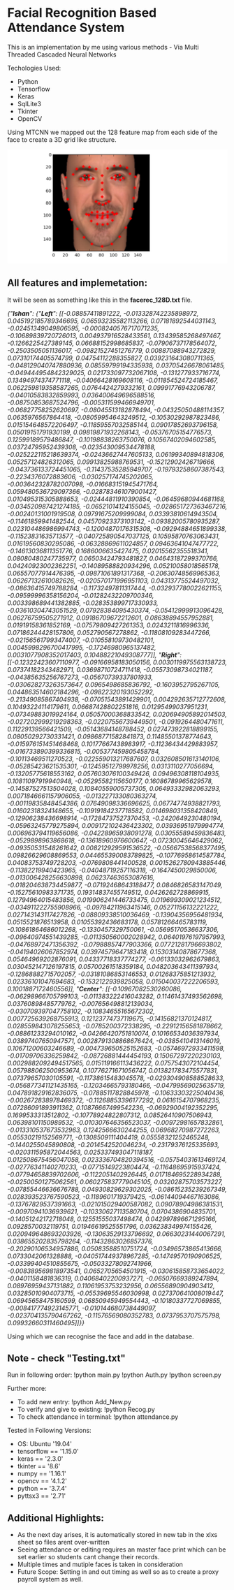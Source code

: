 # Facial Recognition Based Attendance System

This is an implementation by me using various methods - Via Multi Threaded Cascaded Neural Networks

Techologies Used:
* Python
* Tensorflow
* Keras
* SqlLite3
* Tkinter
* OpenCV

Using MTCNN we mapped out the 128 feature map from each side of the face to create a 3D grid
like structure.

![MTCNN](./mtcnn.png)


## All features and implemetation:


It will be seen as something like this in the **facerec_128D.txt** file.

*{"**Ishan**": {"**Left**": [[-0.08857411891222, -0.013328742235898972, 0.045192185789346695, 0.06593235582113266, 0.07181892544031143, -0.02451349049806595, -0.0008240576717071235, -0.10689839720726013, 0.004937916528433561, 0.13439585268497467, -0.1266225427389145, 0.06688152998685837, -0.07906737178564072, -0.2503505051136017, -0.09821527451276779, 0.00887088943272829, 0.07310174405574799, 0.04754112288355827, 0.039231643080711365, -0.048129040747880936, 0.08559799194335938, 0.03705426678061485, -0.049444954842329025, 0.021733097732067108, -0.131277933716774, 0.13494974374771118, -0.04066428169608116, -0.011854524724185467, 0.062259819358587265, 0.0764424279332161, 0.09991776943206787, -0.04010583832859993, 0.036400649696588516, -0.08750853687524796, -0.005311599466949701, -0.06827758252620697, -0.08045513182878494, -0.04325050488114357, 0.0635976567864418, -0.08059954643249512, -0.10530292987823486, 0.015154648572206497, -0.11859557032585144, 0.09017852693796158, 0.05019151791930199, 0.09819871932268143, -0.05376705154776573, 0.12599189579486847, -0.10198838263750076, 0.10567402094602585, 0.03724795952439308, -0.023543009534478188, -0.025222115218639374, -0.02436627447605133, 0.06199340894818306, 0.05257124826312065, 0.09913825988769531, -0.15212902426719666, -0.043736133724451065, -0.11437535285949707, -0.19793258607387543, -0.2234376072883606, -0.030257174745202065, -0.003642328782007098, -0.016683151945471764, 0.059480536729097366, -0.028783461079001427, 0.010495315305888653, -0.02444811910390854, -0.06459680944681168, -0.034520987421274185, -0.06521014124155045, -0.028651727363467216, -0.00240131001919508, 0.09791675209999084, 0.03393810614943504, -0.11461859941482544, 0.04570923373103142, -0.09382005780935287, 0.023104486986994743, -0.12004870176315308, -0.09294884651899338, -0.11523831635713577, -0.040725890547037125, 0.10595870763063431, 0.01619560830295086, -0.06328869611024857, 0.09463641047477722, -0.14613036811351776, 0.1686006635427475, 0.02015562355518341, 0.08080480247735977, 0.06503424793481827, 0.04643187299370766, 0.04240923002362251, -0.14089588820934296, 0.05210058018565178, 0.06557077914476395, -0.09871061891317368, -0.20630748569965363, 0.06267132610082626, -0.020570171996951103, 0.04313775524497032, -0.08636415749788284, -0.11732497811317444, -0.032937780022621155, -0.09599996358156204, -0.01282432209700346, 0.003398689441382885, -0.028353899717330933, -0.03610304743051529, 0.07928384095430374, -0.05412999913096428, 0.06276759505271912, 0.09186709672212601, 0.08638894557952881, 0.01919158361852169, -0.07579809427261353, 0.0243211816996336, 0.07186244428157806, 0.052790567278862, -0.11808109283447266, -0.021565617993474007, -0.010558109730482101, 0.0045998296700417995, -0.17246980965137482, 0.0031077908352017403, 0.10488221049308777]], "**Right**": [[-0.12322423607110977, -0.09166958183050156, 0.0030119975563138723, 0.07374182343482971, 0.03698710724711418, -0.05573098734021187, -0.04385635256767273, -0.05670739337801933, -0.030628273263573647, 0.0965498685836792, -0.1603952795267105, 0.044863514602184296, -0.09822320193052292, -0.21349085867404938, -0.07051543891429901, 0.004292635712772608, 0.10493224114179611, 0.06687428802251816, 0.01295499037951231, -0.07349883019924164, 0.05057000368833542, 0.020694905892014503, -0.027202999219298363, -0.02207556739449501, -0.0919264480471611, 0.11229139566421509, -0.05143684148788452, 0.027473922818899155, 0.08050292730331421, 0.09868771582841873, 0.11485501378774643, -0.015976151451468468, 0.10177667438983917, -0.11236434429883957, -0.016733890399336815, -0.005377459805458784, -0.10113469511270523, -0.022559013217687607, 0.032608501613140106, -0.05285423621535301, -0.12459512799978256, 0.0313110277056694, -0.13205775618553162, 0.057603076100349426, 0.09496308118104935, 0.10811097919940948, -0.05295582115650177, 0.16086789965629578, -0.14587527513504028, 0.10840559005737305, 0.06493332982063293, 0.0071846661157906055, -0.013227133080363274, -0.00119835848454386, 0.07649098336696625, 0.06774774938821793, 0.01602318324148655, -0.10919184237718582, 0.014698031358420849, -0.12906238436698914, -0.17284737527370453, -0.2420649230480194, -0.05963245779275894, 0.009172102436423302, 0.03936951979994774, 0.006963794119656086, -0.04228965938091278, 0.03055589459836483, -0.0529898963868618, -0.13618960976600647, -0.07230045646429062, -0.09350531548261642, 0.008212929591536522, -0.05667538568377495, 0.09826629608869553, 0.044655390083789825, -0.10776958614587784, 0.04083753749728203, -0.0769808441400528, 0.0015262780943885446, -0.11382219940423965, -0.04048719257116318, -0.1647450029850006, -0.013006428256630898, 0.06237463653087616, -0.018204638734459877, -0.07192468643188477, 0.0846826583147049, -0.15275610983371735, 0.19314837455749512, 0.0426262728869915, 0.12794964015483856, 0.019906241446733475, 0.019699309021234512, -0.034911222755908966, -0.09784211963415146, 0.05271156132221222, 0.027143143117427826, -0.08809338510036469, -0.13904356956481934, 0.0515521876513958, 0.01055392436683178, 0.05781266465783119, -0.10861864686012268, -0.1330457329750061, -0.05695170536637306, -0.09640974551439285, -0.011350560002028942, 0.06401976197957993, -0.04768972471356392, -0.07988857477903366, 0.07721281796693802, -0.04194026067852974, 0.03974579647183418, 0.15303140878677368, 0.05464969202876091, 0.04337718337774277, -0.06133032962679863, 0.030452147126197815, 0.05700261518359184, 0.048203643411397934, -0.12868882715702057, -0.03181086853146553, 0.01268375851213932, 0.02336101047694683, -0.1532122939825058, 0.015040037222206593, 0.1001887172460556]], "**Center**": [[-0.10967082530260086, -0.06298966705799103, -0.011383222416043282, 0.11461437493562698, 0.03760898485779762, -0.007656498812139034, -0.030709397047758102, -0.10834655165672302, 0.007725639268755913, 0.12123774737119675, -0.14156821370124817, 0.028559843078255653, -0.0785200372338295, -0.22912156581878662, -0.08861233294010162, -0.04266420751810074, 0.10166534036397934, 0.03897407650947571, 0.0028791308868676424, -0.0385410413146019, 0.10671200603246689, -0.004739650525152683, -0.05746972933411598, -0.01709706336259842, -0.08726881444454193, 0.15067297220230103, 0.0029882092494517565, 0.015119166113436222, 0.0757543072104454, 0.057988062500953674, 0.10776271671056747, 0.013821783475577831, 0.07379657030105591, -0.11738615483045578, -0.029304908588528633, -0.056877341121435165, -0.12034665793180466, -0.04799569025635719, 0.047891829162836075, -0.07885117828845978, -0.10633303225040436, -0.002672838978469372, -0.11268853396177292, 0.0616154707968235, 0.07286091893911362, 0.10876667499542236, -0.06929004192352295, 0.1699533313512802, -0.10778924822807312, 0.08526410907506943, 0.06398101150989532, -0.010307646356523037, -0.00972981657832861, -0.013310537673532963, 0.1242566630244255, 0.06968270987272263, 0.05530219152569771, -0.1308509111404419, 0.05558321252465248, -0.1440255045890808, -0.2014542520046234, -0.23179376125335693, -0.020311595872044563, 0.025337493047118187, 0.012508675456047058, 0.023336704820394516, -0.05754031613469124, -0.02776341140270233, -0.07715149223804474, -0.11648695915937424, -0.07794658839702606, -0.1122051402926445, 0.017184695228934288, -0.02500501275062561, 0.060275837779045105, 0.03202875703573227, -0.07855446636676788, 0.04930829629302025, -0.08615235239267349, 0.028393523767590523, -0.1189601719379425, -0.06144094467163086, -0.13767829537391663, -0.021015029400587082, 0.09078904986381531, -0.00970941036939621, -0.10330627113580704, 0.0704386904835701, -0.14051242172718048, 0.12551555037498474, 0.042997896671295166, 0.0928570032119751, 0.01946619525551796, 0.036238349974155426, 0.020949648693203926, -0.13063529133796692, 0.06630231440067291, 0.038655202835798264, -0.11432863026857376, -0.20290106534957886, 0.05083588510751724, -0.03496573865413666, 0.0733042061328888, -0.040517449378967285, -0.14749570190906525, -0.03399404510855675, -0.05033278092741966, -0.008389569818973541, 0.0652705654501915, -0.030615858733654022, -0.0401158481836319, 0.04068402200937271, -0.06507669389247894, 0.08976959437131882, 0.11061953753232956, 0.06556890904903412, 0.03285010904073715, -0.05539695546030998, 0.027370641008019447, 0.06945658475160599, 0.06850945949554443, -0.10180337727069855, -0.008417774923145771, -0.010144680738449097, -0.023704135790467262, -0.11576569080352783, 0.0737953707575798, 0.09932660311460495]]}}*

Using which we can recognise the face and add in the database.


## Note - check "Testing.txt"
Run in following order:
!python main.py
!python Auth.py
!python screen.py

Further more: 
	
*	To add new entry: !python Add_New.py
*	To verify and give to existing: !python Recog.py
*	To check attendance in terminal: !python attendance.py 

Tested in Following Versions:

*	OS: Ubuntu '19.04'
*	tensorflow == '1.15.0'
*	keras == '2.3.0'
*	tkinter == '8.6'
*	numpy == '1.16.1'
*	opencv == '4.1.2' 
*	python == '3.7.4'
*	pyttsx3 == '2.71'

## Additional Highlights:

* As the next day arises, it is automatically stored in new tab in the xlxs sheet so files arent over-written
* Seeing attendance or editing requires an master face print which can be set earlier so students cant change their records.
* Multiple times and mutiple faces is taken in consideration
* Future Scope: Setting in and out timing as well so as to create a proxy payroll system as well.
